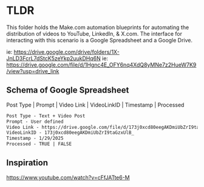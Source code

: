 # TLDR

This folder holds the Make.com automation blueprints for automating the distribution
of videos to YouTube, LinkedIn, & X.com. The interface for interacting with this scenario
is a Google Spreadsheet and a Google Drive.

ie: https://drive.google.com/drive/folders/1X-JnLD3FcrL7dStcK5zeYkp2uukDHq6N
ie: https://drive.google.com/file/d/1Hgnc4E_OFY6nq4XdQ8yMNe7z2HueW7K9/view?usp=drive_link

## Schema of Google Spreadsheet

Post Type |	Prompt | Video Link | VideoLinkID | Timestamp | Processed

```txt
Post Type - Text + Video Post
Prompt - User defined
Video Link - https://drive.google.com/file/d/173j0xcd80eegAKDmiUbZrI9taGzxUlB_/view?usp=drive_link
VideoLinkID - 173j0xcd80eegAKDmiUbZrI9taGzxUlB_
Timestamp - 1/29/2025
Processed - TRUE | FALSE
```

## Inspiration

https://www.youtube.com/watch?v=cFfJATte6-M